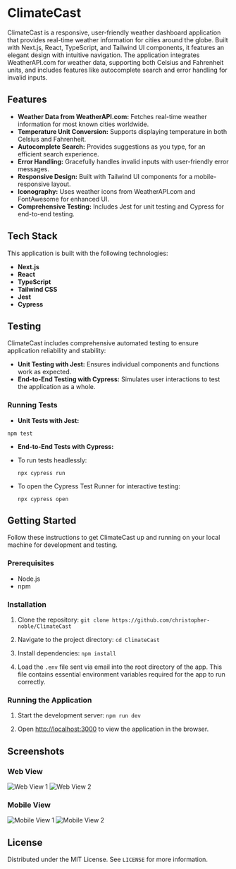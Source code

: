 # ClimateCast

ClimateCast is a responsive, user-friendly weather dashboard application that provides real-time weather information for cities around the globe. Built with Next.js, React, TypeScript, and Tailwind UI components, it features an elegant design with intuitive navigation. The application integrates WeatherAPI.com for weather data, supporting both Celsius and Fahrenheit units, and includes features like autocomplete search and error handling for invalid inputs.

## Features

- **Weather Data from WeatherAPI.com:** Fetches real-time weather information for most known cities worldwide.
- **Temperature Unit Conversion:** Supports displaying temperature in both Celsius and Fahrenheit.
- **Autocomplete Search:** Provides suggestions as you type, for an efficient search experience.
- **Error Handling:** Gracefully handles invalid inputs with user-friendly error messages.
- **Responsive Design:** Built with Tailwind UI components for a mobile-responsive layout.
- **Iconography:** Uses weather icons from WeatherAPI.com and FontAwesome for enhanced UI.
- **Comprehensive Testing:** Includes Jest for unit testing and Cypress for end-to-end testing.

## Tech Stack

This application is built with the following technologies:

- **Next.js**
- **React**
- **TypeScript**
- **Tailwind CSS**
- **Jest**
- **Cypress**

## Testing

ClimateCast includes comprehensive automated testing to ensure application reliability and stability:

- **Unit Testing with Jest:** Ensures individual components and functions work as expected.
- **End-to-End Testing with Cypress:** Simulates user interactions to test the application as a whole.

### Running Tests

- **Unit Tests with Jest:**

```
npm test
```

- **End-to-End Tests with Cypress:**
- To run tests headlessly:

  ```
  npx cypress run
  ```

- To open the Cypress Test Runner for interactive testing:

  ```
  npx cypress open
  ```

## Getting Started

Follow these instructions to get ClimateCast up and running on your local machine for development and testing.

### Prerequisites

- Node.js
- npm

### Installation

1. Clone the repository:
 `git clone https://github.com/christopher-noble/ClimateCast`

2. Navigate to the project directory:
 `cd ClimateCast`

3. Install dependencies:
 `npm install`

4. Load the `.env` file sent via email into the root directory of the app. This file contains essential environment variables required for the app to run correctly.

### Running the Application

1. Start the development server:
 `npm run dev`

2. Open [http://localhost:3000](http://localhost:3000) to view the application in the browser.

## Screenshots

### Web View

![Web View 1](./screenshots/page1_mobile.png)
![Web View 2](./screenshots/page2_mobile.png)

### Mobile View

![Mobile View 1](./screenshots/page1_web.png)
![Mobile View 2](./screenshots/page2_web.png)

## License

Distributed under the MIT License. See `LICENSE` for more information.
